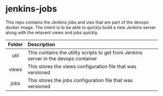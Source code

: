 # jenkins-jobs
This repo contains the Jenkins jobs and vies that are part of the devops docker image.  The intent is to be able to quickly build a new Jenkins server along with the relavent views and jobs quickly.

|Folder|Description|
|:----:|:----|
|util|This contains the utility scripts to get from Jenkins server in the devops container |
|views|This stores the views configuration file that was versioned |
|jobs|This stores the jobs configuration file that was versioned |
